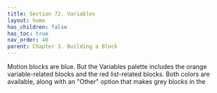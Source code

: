 ```yaml
---
title: Section 72. Variables
layout: home
has_children: false
has_toc: true
nav_order: 40
parent: Chapter 3. Building a Block
---
```


Motion blocks are blue. But the Variables palette includes the orange
variable-related blocks and the red list-related blocks. Both colors are
available, along with an "Other" option that makes grey blocks in the
